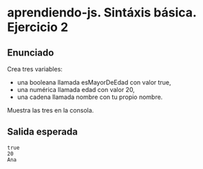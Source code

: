 # aprendiendo-js. Sintáxis básica. Ejercicio 2
## Enunciado
Crea tres variables:
- una booleana llamada esMayorDeEdad con valor true,
- una numérica llamada edad con valor 20,
- una cadena llamada nombre con tu propio nombre.

Muestra las tres en la consola.

## Salida esperada
```shell
true
20
Ana
```